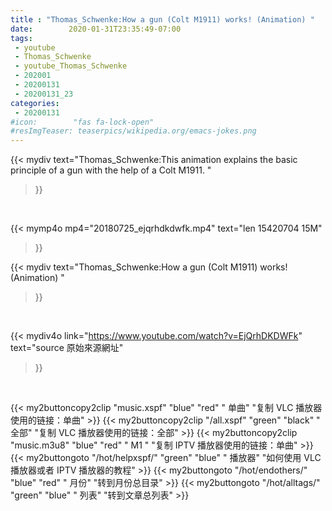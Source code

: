 ```yaml
---
title : "Thomas_Schwenke:How a gun (Colt M1911) works! (Animation) "
date:        2020-01-31T23:35:49-07:00
tags:
 - youtube
 - Thomas_Schwenke
 - youtube_Thomas_Schwenke
 - 202001
 - 20200131
 - 20200131_23
categories:
 - 20200131
#icon:        "fas fa-lock-open"
#resImgTeaser: teaserpics/wikipedia.org/emacs-jokes.png
---
```


{{< mydiv text="Thomas_Schwenke:This animation explains the basic principle of a gun with the help of a Colt M1911. "
>}}
<br>


{{< mymp4o mp4="20180725_ejqrhdkdwfk.mp4"
text="len 15420704    15M"
>}}


{{< mydiv text="Thomas_Schwenke:How a gun (Colt M1911) works! (Animation) "
>}}
<br>

{{< mydiv4o link="https://www.youtube.com/watch?v=EjQrhDKDWFk"
text="source 原始來源網址"
>}}


<br>

{{< my2buttoncopy2clip "music.xspf"        "blue"   "red"    " 单曲"  "复制 VLC 播放器使用的链接：单曲" >}} {{< my2buttoncopy2clip "/all.xspf"         "green"  "black"  " 全部"  "复制 VLC 播放器使用的链接：全部" >}} {{< my2buttoncopy2clip "music.m3u8"        "blue"   "red"    " M1 "    "复制 IPTV 播放器使用的链接：单曲" >}} {{< my2buttongoto      "/hot/helpxspf/"    "green"  "blue"   " 播放器" "如何使用 VLC 播放器或者 IPTV 播放器的教程" >}} {{< my2buttongoto      "/hot/endothers/"   "blue"   "red"    " 月份"   "转到月份总目录" >}} {{< my2buttongoto      "/hot/alltags/"     "green"  "blue"   " 列表"   "转到文章总列表" >}} 
